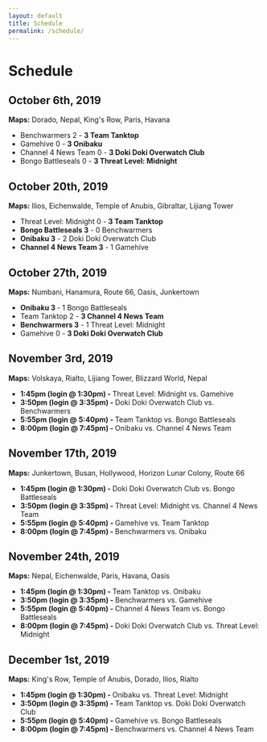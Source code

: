```yaml
---
layout: default
title: Schedule
permalink: /schedule/
---
```

<div class="container">
  <div class="row justify-content-center page-section-no-line">
    <div class="col-12 col-md-10 col-xl-8">
      <h1 class="text-center">Schedule</h1>
      <h2>October 6th, 2019</h2>
      <p><strong>Maps:</strong> Dorado, Nepal, King's Row, Paris, Havana</p>
      <ul>
        <li>Benchwarmers 2 - <strong>3 Team Tanktop</strong></li>
        <li>Gamehive 0 - <strong>3 Onibaku</strong></li>
        <li>Channel 4 News Team 0 - <strong>3 Doki Doki Overwatch Club</strong></li>
        <li>Bongo Battleseals 0 - <strong>3 Threat Level: Midnight</strong></li>
      </ul>
      <h2>October 20th, 2019</h2>
      <p><strong>Maps:</strong> Ilios, Eichenwalde, Temple of Anubis, Gibraltar, Lijiang Tower</p>
      <ul>
        <li>Threat Level: Midnight 0 - <strong>3 Team Tanktop</strong></li>
        <li><strong>Bongo Battleseals 3</strong> - 0 Benchwarmers</li>
        <li><strong>Onibaku 3</strong> - 2 Doki Doki Overwatch Club</li>
        <li><strong>Channel 4 News Team 3</strong> - 1 Gamehive</li>
      </ul>
      <h2>October 27th, 2019</h2>
      <p><strong>Maps:</strong> Numbani, Hanamura, Route 66, Oasis, Junkertown</p>
      <ul>
        <li><strong>Onibaku 3 </strong> - 1 Bongo Battleseals</li>
        <li>Team Tanktop 2 - <strong>3 Channel 4 News Team</strong></li>
        <li><strong>Benchwarmers 3</strong> - 1 Threat Level: Midnight</li>
        <li>Gamehive 0 - <strong>3 Doki Doki Overwatch Club</strong></li>
      </ul>      
      <h2>November 3rd, 2019</h2>
      <p><strong>Maps:</strong> Volskaya, Rialto, Lijiang Tower, Blizzard World, Nepal</p>
      <ul>
        <li><strong>1:45pm (login @ 1:30pm) - </strong> Threat Level: Midnight vs. Gamehive</li>
        <li><strong>3:50pm (login @ 3:35pm) - </strong> Doki Doki Overwatch Club vs. Benchwarmers</li>
        <li><strong>5:55pm (login @ 5:40pm) - </strong> Team Tanktop vs. Bongo Battleseals</li>
        <li><strong>8:00pm (login @ 7:45pm) - </strong> Onibaku vs. Channel 4 News Team</li>
      </ul>      
      <h2>November 17th, 2019</h2>
      <p><strong>Maps:</strong> Junkertown, Busan, Hollywood, Horizon Lunar Colony, Route 66</p>
      <ul>
        <li><strong>1:45pm (login @ 1:30pm) - </strong> Doki Doki Overwatch Club vs. Bongo Battleseals</li>
        <li><strong>3:50pm (login @ 3:35pm) - </strong> Threat Level: Midnight vs. Channel 4 News Team</li>
        <li><strong>5:55pm (login @ 5:40pm) - </strong> Gamehive vs. Team Tanktop</li>
        <li><strong>8:00pm (login @ 7:45pm) - </strong> Benchwarmers vs. Onibaku</li>
      </ul>
      <h2>November 24th, 2019</h2>
      <p><strong>Maps:</strong> Nepal, Eichenwalde, Paris, Havana, Oasis</p>
      <ul>
        <li><strong>1:45pm (login @ 1:30pm) - </strong> Team Tanktop vs. Onibaku</li>
        <li><strong>3:50pm (login @ 3:35pm) - </strong> Benchwarmers vs. Gamehive</li>
        <li><strong>5:55pm (login @ 5:40pm) - </strong> Channel 4 News Team vs. Bongo Battleseals</li>
        <li><strong>8:00pm (login @ 7:45pm) - </strong> Doki Doki Overwatch Club vs. Threat Level: Midnight</li>
      </ul>
      <h2>December 1st, 2019</h2>
      <p><strong>Maps:</strong> King's Row, Temple of Anubis, Dorado, Ilios, Rialto</p>
      <ul>
        <li><strong>1:45pm (login @ 1:30pm) - </strong> Onibaku vs. Threat Level: Midnight</li>
        <li><strong>3:50pm (login @ 3:35pm) - </strong> Team Tanktop vs. Doki Doki Overwatch Club</li>
        <li><strong>5:55pm (login @ 5:40pm) - </strong> Gamehive vs. Bongo Battleseals</li>
        <li><strong>8:00pm (login @ 7:45pm) - </strong> Benchwarmers vs. Channel 4 News Team</li>
      </ul>
    </div>
  </div>
</div>

